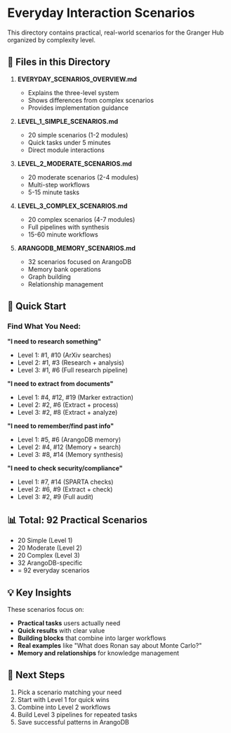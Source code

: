 # Everyday Interaction Scenarios

This directory contains practical, real-world scenarios for the Granger Hub organized by complexity level.

## 📁 Files in this Directory

1. **EVERYDAY_SCENARIOS_OVERVIEW.md**
   - Explains the three-level system
   - Shows differences from complex scenarios
   - Provides implementation guidance

2. **LEVEL_1_SIMPLE_SCENARIOS.md**
   - 20 simple scenarios (1-2 modules)
   - Quick tasks under 5 minutes
   - Direct module interactions

3. **LEVEL_2_MODERATE_SCENARIOS.md**
   - 20 moderate scenarios (2-4 modules)
   - Multi-step workflows
   - 5-15 minute tasks

4. **LEVEL_3_COMPLEX_SCENARIOS.md**
   - 20 complex scenarios (4-7 modules)
   - Full pipelines with synthesis
   - 15-60 minute workflows

5. **ARANGODB_MEMORY_SCENARIOS.md**
   - 32 scenarios focused on ArangoDB
   - Memory bank operations
   - Graph building
   - Relationship management

## 🚀 Quick Start

### Find What You Need:

**"I need to research something"**
- Level 1: #1, #10 (ArXiv searches)
- Level 2: #1, #3 (Research + analysis)
- Level 3: #1, #6 (Full research pipeline)

**"I need to extract from documents"**
- Level 1: #4, #12, #19 (Marker extraction)
- Level 2: #2, #6 (Extract + process)
- Level 3: #2, #8 (Extract + analyze)

**"I need to remember/find past info"**
- Level 1: #5, #6 (ArangoDB memory)
- Level 2: #4, #12 (Memory + search)
- Level 3: #8, #14 (Memory synthesis)

**"I need to check security/compliance"**
- Level 1: #7, #14 (SPARTA checks)
- Level 2: #6, #9 (Extract + check)
- Level 3: #2, #9 (Full audit)

## 📊 Total: 92 Practical Scenarios

- 20 Simple (Level 1)
- 20 Moderate (Level 2)
- 20 Complex (Level 3)
- 32 ArangoDB-specific
- = 92 everyday scenarios

## 💡 Key Insights

These scenarios focus on:
- **Practical tasks** users actually need
- **Quick results** with clear value
- **Building blocks** that combine into larger workflows
- **Real examples** like "What does Ronan say about Monte Carlo?"
- **Memory and relationships** for knowledge management

## 🎯 Next Steps

1. Pick a scenario matching your need
2. Start with Level 1 for quick wins
3. Combine into Level 2 workflows
4. Build Level 3 pipelines for repeated tasks
5. Save successful patterns in ArangoDB
